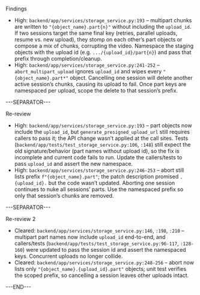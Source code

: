 Findings
- High: `backend/app/services/storage_service.py:193` – multipart chunks are written to `"{object_name}.part{n}"` without including the `upload_id`. If two sessions target the same final key (retries, parallel uploads, resume vs. new upload), they stomp on each other’s part objects or compose a mix of chunks, corrupting the video. Namespace the staging objects with the upload id (e.g. `.../{upload_id}/part{n}`) and pass that prefix through completion/cleanup.
- High: `backend/app/services/storage_service.py:241-252` – `abort_multipart_upload` ignores `upload_id` and wipes every `"{object_name}.part*"` object. Cancelling one session will delete another active session’s chunks, causing its upload to fail. Once part keys are namespaced per upload, scope the delete to that session’s prefix.

---SEPARATOR---

Re-review
- High: `backend/app/services/storage_service.py:193` – part objects now include the `upload_id`, but `generate_presigned_upload_url` still requires callers to pass it; the API change wasn’t applied at the call sites. Tests (`backend/app/tests/test_storage_service.py:106`, `:148`) still expect the old signature/behavior (part names without upload id), so the fix is incomplete and current code fails to run. Update the callers/tests to pass `upload_id` and assert the new namespace.
- High: `backend/app/services/storage_service.py:246-253` – abort still lists prefix `f"{object_name}.part"`; the patch description promised `.{upload_id}.` but the code wasn’t updated. Aborting one session continues to nuke all sessions’ parts. Use the namespaced prefix so only that session’s chunks are removed.

---SEPARATOR---

Re-review 2
- Cleared: `backend/app/services/storage_service.py:146`, `:198`, `:210` – multipart part names now include `upload_id` end-to-end, and callers/tests (`backend/app/tests/test_storage_service.py:96-117`, `:128-160`) were updated to pass the session id and assert the namespaced keys. Concurrent uploads no longer collide.
- Cleared: `backend/app/services/storage_service.py:248-256` – abort now lists only `"{object_name}.{upload_id}.part"` objects; unit test verifies the scoped prefix, so cancelling a session leaves other uploads intact.

---END---